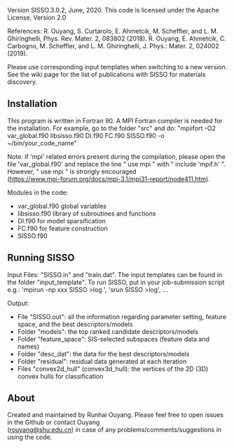 
Version SISSO.3.0.2, June, 2020.
This code is licensed under the Apache License, Version 2.0

References:
R. Ouyang, S. Curtarolo, E. Ahmetcik, M. Scheffler, and L. M. Ghiringhelli, Phys. Rev. Mater. 2, 083802 (2018).
R. Ouyang, E. Ahmetcik, C. Carbogno, M. Scheffler, and L. M. Ghiringhelli, J. Phys.: Mater. 2, 024002 (2019).

Please use corresponding input templates when switching to a new version.
See the wiki page for the list of publications with SISSO for materials discovery.


Installation
-------------
This program is written in Fortran 90. A MPI Fortran compiler is needed for the installation.
For example, go to the folder "src" and do:
"mpiifort -O2 var_global.f90 libsisso.f90 DI.f90 FC.f90 SISSO.f90 -o ~/bin/your_code_name"

Note: if 'mpi' related errors present during the compilation, please open the file 'var_global.f90' and replace
the line " use mpi " with " include 'mpif.h' ". However, " use mpi " is strongly encouraged  
(https://www.mpi-forum.org/docs/mpi-3.1/mpi31-report/node411.htm).

Modules in the code:
- var_global.f90     global variables
- libsisso.f90       library of subroutines and functions 
- DI.f90             for model sparsification
- FC.f90             for feature construction
- SISSO.f90


Running SISSO
-------------
Input Files: "SISSO.in" and "train.dat". The input templates can be found in the folder "input_template". 
To run SISSO, put in your job-submission script e.g.: 'mpirun -np xxx SISSO >log ', 'srun SISSO >log', ...

Output:
- File "SISSO.out": all the information regarding parameter setting, feature space, and the best descriptors/models
- Folder "models": the top ranked candidate descriptors/models
- Folder "feature_space": SIS-selected subspaces (feature data and names)
- Folder "desc_dat": the data for the best descriptors/models
- Folder "residual": residual data generated at each iteration
- Files "convex2d_hull" (convex3d_hull): the vertices of the 2D (3D) convex hulls for classification


About
-------------
Created and maintained by Runhai Ouyang. Please feel free to open issues in the Github or contact Ouyang  
(rouyang@shu.edu.cn) in case of any problems/comments/suggestions in using the code. 


